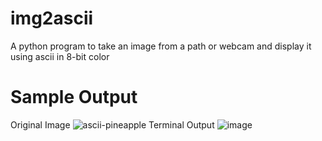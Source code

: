 # img2ascii
A python program to take an image from a path or webcam and display it using ascii in 8-bit color

# Sample Output
Original Image
![ascii-pineapple](https://github.com/anjoesnambadan/img2ascii/assets/108078934/83da4937-e491-4be9-ad69-955da6dc1358)
Terminal Output
![image](https://github.com/anjoesnambadan/img2ascii/assets/108078934/733a61cd-21ca-4d0c-88ec-6e7b28ebc230)
